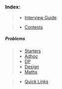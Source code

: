 ### Index:

> - [Interview Guide](https://github.com/anicksaha/leetcode/blob/master/resources/md-files/interview-guide.md)

> - [Contests](https://github.com/anicksaha/leetcode/blob/master/resources/md-files/contests.md)


##### Problems
> - [Starters](https://github.com/anicksaha/leetcode/blob/master/resources/md-files/starters.md)
> - [Adhoc](https://github.com/anicksaha/leetcode/blob/master/resources/md-files/adhoc.md)
> - [DP](https://github.com/anicksaha/leetcode/blob/master/resources/md-files/dp.md)
> - [Design](https://github.com/anicksaha/leetcode/blob/master/resources/md-files/design.md)
> - [Maths](https://github.com/anicksaha/leetcode/blob/master/resources/md-files/maths.md)


> - [Quick Links](https://github.com/anicksaha/leetcode/blob/master/resources/md-files/quick-links.md)


